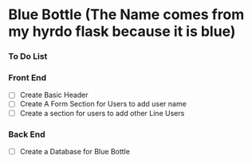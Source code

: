 # Blue Bottle (The Name comes from my hyrdo flask because it is blue)

### To Do List

### Front End
- [ ] Create Basic Header
- [ ] Create A Form Section for Users to add user name
- [ ] Create a section for users to add other Line Users

### Back End
- [ ] Create a Database for Blue Bottle
